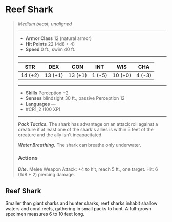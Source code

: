 # Reef Shark
>*Medium beast, unaligned*
>___
>- **Armor Class** 12 (natural armor)
>- **Hit Points** 22 (4d8 + 4)
>- **Speed** 0 ft., swim 40 ft.
>___
>|STR|DEX|CON|INT|WIS|CHA|
>|:---:|:---:|:---:|:---:|:---:|:---:|
>|14 (+2)|13 (+1)|13 (+1)|1 (-5)|10 (+0)|4 (-3)|
>___
>- **Skills** Perception +2
>- **Senses** blindsight 30 ft., passive Perception 12
>- **Languages** —
>- #CR1_2 (100 XP)
>___
>***Pack Tactics.*** The shark has advantage on an attack roll against a creature if at least one of the shark's allies is within 5 feet of the creature and the ally isn't incapacitated.  
>
>***Water Breathing.*** The shark can breathe only underwater.  
>
>### Actions
>***Bite.*** Melee Weapon Attack: +4 to hit, reach 5 ft., one target. Hit: 6 (1d8 + 2) piercing damage.

## Reef Shark

Smaller than giant sharks and hunter sharks, reef sharks inhabit shallow waters and coral reefs, gathering in small packs to hunt. A full-grown specimen measures 6 to 10 feet long.